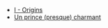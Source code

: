 - [I - Origins](https://www.imdb.com/title/tt2884206/)
- [Un prince (presque) charmant](https://www.imdb.com/title/tt2311182/)
